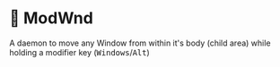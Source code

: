 # 👺 ModWnd
A daemon to move any Window from within it's body (child area) while holding a modifier key (<kbd>Windows</kbd>/<kbd>Alt</kbd>)
